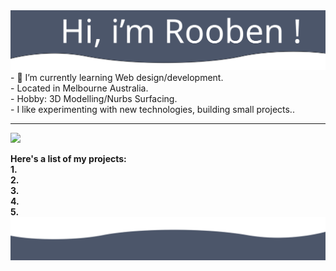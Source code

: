 <img src= "https://github.com/Rooben-s/Rooben-s/blob/main/hero.svg">
- 🌱 I’m currently learning Web design/development.
<br>
- Located in Melbourne Australia.
<br>
-  Hobby: 3D Modelling/Nurbs Surfacing.
<br>
- I like experimenting with new technologies, building small projects..
<br>
<hr>
<img src= "https://github-readme-stats.vercel.app/api?username=rooben-s&show_icons=true&theme=nord">

<strong>Here's a list of my projects:</strong>
<br>
<strong>1.</strong>
<br>
<strong>2.</strong>
<br>
<strong>3.</strong>
<br>
<strong>4.</strong>
<br>
<strong>5.</strong>
<br>
<img src= "https://github.com/Rooben-s/Rooben-s/blob/main/bottom.svg">
